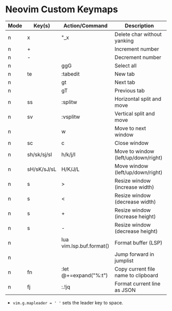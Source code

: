 # Neovim Custom Keymaps

| Mode | Key(s)         | Action/Command                                 | Description                        |
|------|----------------|------------------------------------------------|------------------------------------|
| n    | x              | "_x                                            | Delete char without yanking        |
| n    | +              | <C-a>                                          | Increment number                   |
| n    | -              | <C-x>                                          | Decrement number                   |
| n    | <C-a>          | gg<S-v>G                                       | Select all                         |
| n    | te             | :tabedit<CR>                                   | New tab                            |
| n    | <Tab>          | gt                                             | Next tab                           |
| n    | <S-Tab>        | gT                                             | Previous tab                       |
| n    | ss             | :split<Return><C-w>w                           | Horizontal split and move          |
| n    | sv             | :vsplit<Return><C-w>w                          | Vertical split and move            |
| n    | <Space><Space> | <C-w>w                                         | Move to next window                |
| n    | sc             | <C-w>c                                         | Close window                       |
| n    | sh/sk/sj/sl    | <C-w>h/<C-w>k/<C-w>j/<C-w>l                    | Move to window (left/up/down/right)|
| n    | sH/sK/sJ/sL    | <C-w>H/<C-w>K/<C-w>J/<C-w>L                    | Move window (left/up/down/right)   |
| n    | s<left>        | <C-w>>                                         | Resize window (increase width)     |
| n    | s<right>       | <C-w><                                         | Resize window (decrease width)     |
| n    | s<up>          | <C-w>+                                         | Resize window (increase height)    |
| n    | s<down>        | <C-w>-                                         | Resize window (decrease height)    |
| n    | <S-A-f>        | <cmd>lua vim.lsp.buf.format()<CR>              | Format buffer (LSP)                |
| n    | <C-i>          | <C-i>                                          | Jump forward in jumplist           |
| n    | <leader>fn     | :let @+=expand("%:t")<CR>                      | Copy current file name to clipboard|
| n    | <leader>fj     | :.!jq<CR>                                      | Format current line as JSON        |

- `vim.g.mapleader = ' '` sets the leader key to space.
